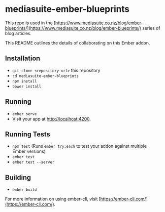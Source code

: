 # mediasuite-ember-blueprints

This repo is used in the [https://www.mediasuite.co.nz/blog/ember-blueprints/](https://www.mediasuite.co.nz/blog/ember-blueprints/) series of blog articles.

This README outlines the details of collaborating on this Ember addon.

## Installation

* `git clone <repository-url>` this repository
* `cd mediasuite-ember-blueprints`
* `npm install`
* `bower install`

## Running

* `ember serve`
* Visit your app at [http://localhost:4200](http://localhost:4200).

## Running Tests

* `npm test` (Runs `ember try:each` to test your addon against multiple Ember versions)
* `ember test`
* `ember test --server`

## Building

* `ember build`

For more information on using ember-cli, visit [https://ember-cli.com/](https://ember-cli.com/).
